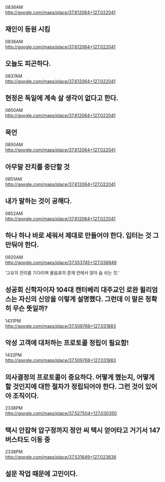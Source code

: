 0836AM  
http://google.com/maps/place/37.612064+127.022041  
  
재인이 등원 시킴
----------
  
0836AM  
http://google.com/maps/place/37.612064+127.022041  
  
오늘도 피곤하다. 
----------
  
0837AM  
http://google.com/maps/place/37.612064+127.022041  
  
현정은 독일에 계속 살 생각이 없다고 한다. 
----------
  
0850AM  
http://google.com/maps/place/37.612064+127.022041  
  
묵언
----------
  
0850AM  
http://google.com/maps/place/37.612064+127.022041  
  
아무말 잔치를 중단할 것
----------
  
0851AM  
http://google.com/maps/place/37.612064+127.022041  
  
내가 말하는 것이 공해다. 
----------
  
0852AM  
http://google.com/maps/place/37.612064+127.022041  
  
하나 하나 바로 세워서 제대로 만들어야 한다. 
입터는 것 그만둬야 한다. 
----------
  
0920AM  
http://google.com/maps/place/37.553745+127.038849  
  
‘고요히 진리를 기다리며 물음표의 존재 안에서 앉아 숨 쉬는 것.’ 


성공회 신학자이자 104대 캔터베리 대주교인 로완 윌리엄스는 자신의 신앙을 이렇게 설명했다. 그런데 이 말은 정확히 무슨 뜻일까? 
----------
  
1431PM  
http://google.com/maps/place/37.509766+127.031883  
  
악성 고객에 대처하는 프로토콜 정립이 필요함!
----------
  
1432PM  
http://google.com/maps/place/37.509766+127.031883  
  
의사결정의 프로토콜이 중요하다. 어떻게 했는지, 어떻게 할 것인지에 대한 절차가 정립되어야 한다. 그런 것이 있어야 조직이다.
----------
  
2338PM  
http://google.com/maps/place/37.527504+127.030350  
  
택시 안잡혀 압구정까지 정안 씨 택시 얻어타고 거기서 147버스타도 이동 중
----------
  
2338PM  
http://google.com/maps/place/37.531849+127.023636  
  
설문 작업 때문에 고민이다. 
----------
  